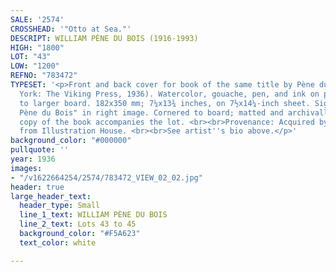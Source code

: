 ```yaml
---
SALE: '2574'
CROSSHEAD: '"Otto at Sea."'
DESCRIPT: WILLIAM PÈNE DU BOIS (1916-1993)
HIGH: "1800"
LOT: "43"
LOW: "1200"
REFNO: "783472"
TYPESET: '<p>Front and back cover for book of the same title by Pène du Bois (New
  York: The Viking Press, 1936). Watercolor, gouache, pen, and ink on paper adhered
  to larger board. 182x350 mm; 7¼x13¾ inches, on 7½x14¼-inch sheet. Signed "William
  Pène du Bois" in right image. Cornered to board; matted and archivally framed. A
  copy of the book accompanies the lot. <br><br>Provenance: Acquired by current owner
  from Illustration House. <br><br>See artist''s bio above.</p>'
background_color: "#000000"
pullquote: ''
year: 1936
images:
- "/v1622664254/2574/783472_VIEW_02_02.jpg"
header: true
large_header_text:
  header_type: Small
  line_1_text: WILLIAM PÈNE DU BOIS
  line_2_text: Lots 43 to 45
  background_color: "#F5A623"
  text_color: white

---
```

